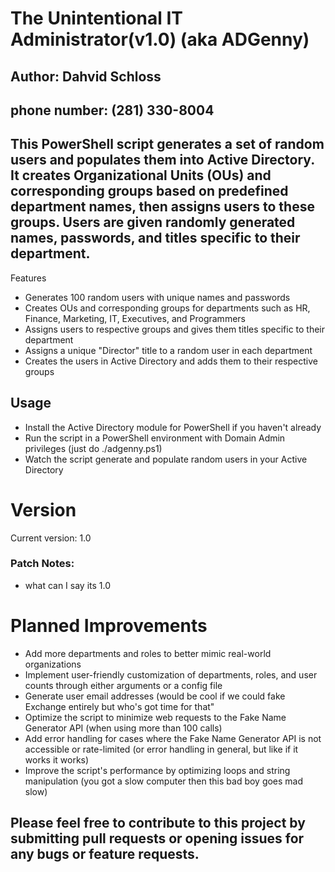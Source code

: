 # The Unintentional IT Administrator(v1.0) (aka ADGenny)
## Author: Dahvid Schloss
## phone number: (281) 330-8004

## This PowerShell script generates a set of random users and populates them into Active Directory. It creates Organizational Units (OUs) and corresponding groups based on predefined department names, then assigns users to these groups. Users are given randomly generated names, passwords, and titles specific to their department.
Features

  -  Generates 100 random users with unique names and passwords
  -  Creates OUs and corresponding groups for departments such as HR, Finance, Marketing, IT, Executives, and Programmers
  -  Assigns users to respective groups and gives them titles specific to their department
  -  Assigns a unique "Director" title to a random user in each department
  -  Creates the users in Active Directory and adds them to their respective groups

## Usage

   - Install the Active Directory module for PowerShell if you haven't already
   - Run the script in a PowerShell environment with Domain Admin privileges (just do ./adgenny.ps1)
   - Watch the script generate and populate random users in your Active Directory

# Version

Current version: 1.0

### Patch Notes: 
  - what can I say its 1.0

# Planned Improvements

   - Add more departments and roles to better mimic real-world organizations
   - Implement user-friendly customization of departments, roles, and user counts through either arguments or a config file
   - Generate user email addresses (would be cool if we could fake Exchange entirely but who's got time for that"
   - Optimize the script to minimize web requests to the Fake Name Generator API (when using more than 100 calls)
   - Add error handling for cases where the Fake Name Generator API is not accessible or rate-limited (or error handling in general, but like if it works it works)
   - Improve the script's performance by optimizing loops and string manipulation (you got a slow computer then this bad boy goes mad slow)

## Please feel free to contribute to this project by submitting pull requests or opening issues for any bugs or feature requests.
